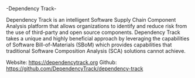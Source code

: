 -Dependency Track-

Dependency Track is an intelligent Software Supply Chain Component Analysis platform that allows organizations to identify and reduce risk from the use of third-party and open source components. Dependency Track takes a unique and highly beneficial approach by leveraging the capabilities of Software Bill-of-Materials (SBoM) which provides capabilities that traditional Software Composition Analysis (SCA) solutions cannot achieve.

Website: https://dependencytrack.org
Github: https://github.com/DependencyTrack/dependency-track
